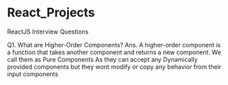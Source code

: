 # React_Projects
ReactJS Interview Questions

Q1. What are Higher-Order Components?
Ans. A higher-order component is a function that takes another component and returns a new component. 
	 We call them as Pure Components As they can accept any Dynamically provided components but they wont modify or copy any behavior from their input components

